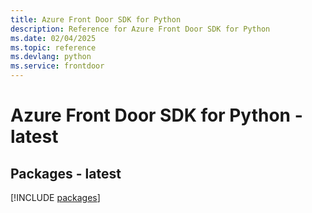 ```yaml
---
title: Azure Front Door SDK for Python
description: Reference for Azure Front Door SDK for Python
ms.date: 02/04/2025
ms.topic: reference
ms.devlang: python
ms.service: frontdoor
---
```

# Azure Front Door SDK for Python - latest
## Packages - latest
[!INCLUDE [packages](front-door-index.md)]